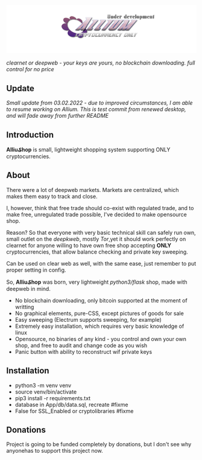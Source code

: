 ![AlliumShop](https://github.com/sginne/Allium/blob/master/app/static/github-logo.png?raw=true)

*clearnet or deepweb - your keys are yours, no blockchain downloading. full control for no price*

## Update

*Small update from 03.02.2022 - due to improved circumstances, I am able to resume working on Allium. 
This is test commit from renewed desktop, and will fade away from further README*

## Introduction

**Alliu₷hop** is small, lightweight shopping system supporting ONLY cryptocurrencies.

## About

There were a lot of deepweb markets.
Markets are centralized, which makes them easy to track and close.

I, however, think that free trade should co-exist with regulated trade, and to make free, unregulated trade possible, I've decided to make opensource shop.

Reason? So that everyone with very basic technical skill can safely run own, small outlet on the *deepkweb*, mostly *Tor*,yet it should work perfectly on clearnet for anyone willing to have own free shop accepting **ONLY** cryptocurrencies, that allow balance checking and private key sweeping.

Can be used on clear web as well, with the same ease, just remember to put proper setting in config.

So, **Alliu₷hop** was born, very lightweight *python3/flask* shop, made with deepweb in mind.

* No blockchain downloading, only bitcoin supported at the moment of writting
* No graphical elements, pure-CSS, except pictures of goods for sale
* Easy sweeping (Electrum supports sweeping, for example)
* Extremely easy installation, which requires very basic knowledge of linux 
* Opensource, no binaries of any kind - you control and own your own shop, and  free to audit and change code as you wish
* Panic button with ability to reconstruct wif private keys

## Installation

* python3 -m venv venv
* source venv/bin/activate
* pip3 install -r requirements.txt
* database in App/db/data.sql, recreate #fixme
* False for SSL_Enabled or cryptolibraries #fixme

## Donations
Project is going to be funded completely by donations, but I don't see why anyonehas to support this project now.


